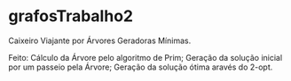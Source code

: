 # grafosTrabalho2
Caixeiro Viajante por Árvores Geradoras Mínimas.

Feito: Cálculo da Árvore pelo algoritmo de Prim; Geração da solução inicial por um passeio pela Árvore; Geração da solução ótima aravés do 2-opt.
